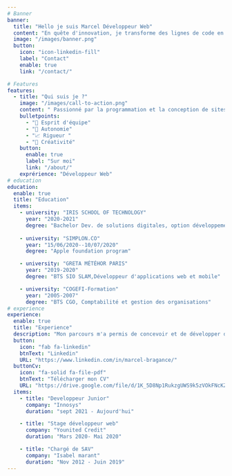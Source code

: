```yaml
---
# Banner
banner:
  title: "Hello je suis Marcel Développeur Web"
  content: "En quête d'innovation, je transforme des lignes de code en expériences interactives.."
  image: "/images/banner.png"
  button:
    icon: "icon-linkedin-fill"
    label: "Contact"
    enable: true
    link: "/contact/"

# Features
features:
  - title: "Qui suis je ?"
    image: "/images/call-to-action.png"
    content: " Passionné par la programmation et la conception de sites web, je recherche de nouvelles opportunités pour mettre mes compétences au service d'une équipe dynamique  "
    bulletpoints:
      - "🙌 Esprit d'équipe"
      - "🔄 Autonomie"
      - "📈 Rigueur "
      - "🌈 Créativité"
    button:
      enable: true
      label: "Sur moi"
      link: "/about/"
    exprérience: "Développeur Web"
# education
education:
  enable: true
  title: "Education"
  items:
    - university: "IRIS SCHOOL OF TECHNOLOGY"
      year: "2020-2021"
      degree: "Bachelor Dev. de solutions digitales, option développement web et mobile"
      
    - university: "SIMPLON.CO"
      year: "15/06/2020--10/07/2020"
      degree: "Apple foundation program"  

    - university: "GRETA MÉTÉHOR PARIS"
      year: "2019-2020"
      degree: "BTS SIO SLAM,Développeur d'applications web et mobile"

    - university: "COGEFI-Formation"
      year: "2005-2007"
      degree: "BTS CGO, Comptabilité et gestion des organisations"
# experience
experience:
  enable: true
  title: "Experience"
  description: "Mon parcours m'a permis de concevoir et de développer des produits numériques,contribuant à la croissance des entreprises et à l'amélioration de la vie des utilisateurs."
  button:
    icon: "fab fa-linkedin"
    btnText: "Linkedin"
    URL: "https://www.linkedin.com/in/marcel-bragance/"
  buttonCv:
    icon: "fa-solid fa-file-pdf"
    btnText: "Télécharger mon CV"
    URL: "https://drive.google.com/file/d/1K_5D8Np1RukzgUWS9k5zVOkFNcKZmAzV/view?usp=drive_link"
  items:
    - title: "Developpeur Junior"
      company: "Innosys"
      duration: "sept 2021 - Aujourd'hui"

    - title: "Stage développeur web"
      company: "Younited Credit"
      duration: "Mars 2020- Mai 2020"

    - title: "Chargé de SAV"
      company: "Isabel marant"
      duration: "Nov 2012 - Juin 2019"
---
```

